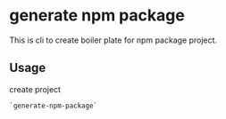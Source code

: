 # generate npm package
This is cli to create boiler plate for npm package project.

## Usage
create project

    `generate-npm-package`


